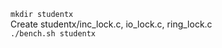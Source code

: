 ```mkdir studentx```  
Create studentx/inc_lock.c, io_lock.c, ring_lock.c  
```./bench.sh studentx```
